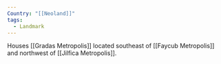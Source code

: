 ```yaml
---
Country: "[[Neoland]]"
tags:
  - Landmark
---
```

Houses [[Gradas Metropolis]] located southeast of [[Faycub Metropolis]] and northwest of [[Jilfica Metropolis]].